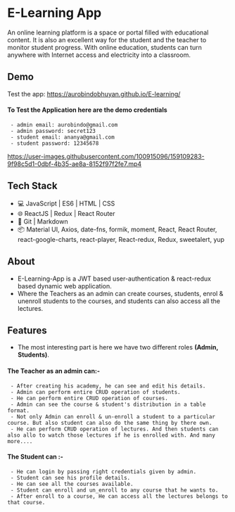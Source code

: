 
# E-Learning App

An online learning platform is a space or portal filled with educational content. It is also an excellent way for the student and the teacher to monitor student progress. With online education, students can turn anywhere with Internet access and electricity into a classroom.

## Demo

Test the app: https://aurobindobhuyan.github.io/E-learning/
#### To Test the Application here are the demo credentials
     - admin email: aurobindo@gmail.com
     - admin password: secret123
     - student email: ananya@gmail.com
     - student password: 12345678

https://user-images.githubusercontent.com/100915096/159109283-9f98c5d1-0dbf-4b35-ae8a-8152f97f2fe7.mp4


## Tech Stack

- 💻 JavaScript | ES6 | HTML | CSS
- 🌐 ReactJS | Redux | React Router
- 🔧 Git | Markdown
- 📦 Material UI, Axios, date-fns, formik, moment, React, React Router, react-google-charts, react-player, React-redux, Redux, sweetalert, yup
## About

- E-Learning-App is a JWT based user-authentication & react-redux based dynamic web application.
- Where the Teachers as an admin can create courses, students, enrol & unenroll students to the courses, and students can also access all the lectures.
## Features

- The most interesting part is here we have two different roles **(Admin, Students)**.
#### The Teacher as an admin can:-
     - After creating his academy, he can see and edit his details.
     - Admin can perform entire CRUD operation of students.
     - He can perform entire CRUD operation of courses.
     - Admin can see the course & student's distribution in a table format.
     - Not only Admin can enroll & un-enroll a student to a particular course. But also student can also do the same thing by there own.
     - He can perform CRUD operation of lectures. And then students can also allo to watch those lectures if he is enrolled with. And many more....

#### The Student can :-
     - He can login by passing right credentials given by admin.
     - Student can see his profile details.
     - He can see all the courses available.
     - Student can enroll and un_enroll to any course that he wants to.
     - After enroll to a course, He can access all the lectures belongs to that course.
